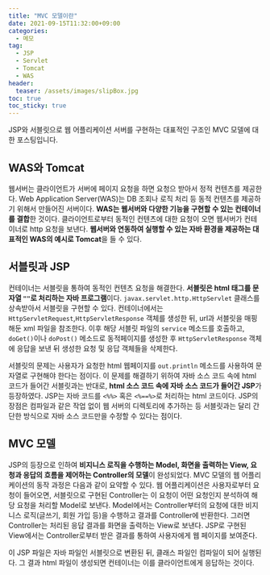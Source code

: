 ```yaml
---
title: "MVC 모델이란"
date: 2021-09-15T11:32:00+09:00
categories:
  - 메모
tag:
  - JSP
  - Servlet
  - Tomcat
  - WAS
header:
  teaser: /assets/images/slipBox.jpg
toc: true
toc_sticky: true
---
```

JSP와 서블릿으로 웹 어플리케이션 서버를 구현하는 대표적인 구조인 MVC 모델에 대한 포스팅입니다.
## WAS와 Tomcat
웹서버는 클라이언트가 서버에 페이지 요청을 하면 요청으 받아서 정적 컨텐츠를 제공한다. Web Application Server(WAS)는 DB 조회나 로직 처리 등 동적 컨텐츠를 제공하기 위해서 만들어진 서버이다. **WAS는 웹서버와 다양한 기능을 구현할 수 있는 컨테이너를 결합**한 것이다. 클라이언트로부터 동적인 컨텐츠에 대한 요청이 오면 웹서버가 컨테이너로 http 요청을 보낸다. **웹서버와 연동하여 실행할 수 있는 자바 환경을 제공하는 대표적인 WAS의 예시로 Tomcat**을 들 수 있다. 

## 서블릿과 JSP
컨테이너는 서블릿을 통하여 동적인 컨텐츠 요청을 해결한다. **서블릿은 html 태그를 문자열 `""`로 처리하는 자바 프로그램**이다. `javax.servlet.http.HttpServlet` 클래스를 상속받아서 서블릿을 구현할 수 있다. 컨테이너에서는 `HttpServletRequest`,`HttpServletResponse` 객체를 생성한 뒤, url과 서블릿을 매핑해둔 xml 파일을 참조한다. 이후 해당 서블릿 파일의 `service` 메소드를 호출하고, `doGet()`이나 `doPost()` 메소드로 동적페이지를 생성한 후 `HttpServletResponse` 객체에 응답을 보낸 뒤 생성한 요청 및 응답 객체들을 삭제한다.

서블릿의 문제는 사용자가 요청한 html 웹페이지를 `out.println` 메소드를 사용하여 문자열로 구현해야 한다는 점이다. 이 문제를 해결하기 위하여 자바 소스 코드 속에 html 코드가 들어간 서블릿과는 반대로, **html 소스 코드 속에 자바 소스 코드가 들어간 JSP**가 등장하였다. JSP는 자바 코드를 `<%%>` 혹은 `<%==%>`로 처리하는 html 코드이다. JSP의 장점은 컴파일과 같은 작업 없이 웹 서버의 디렉토리에 추가하는 등 서블릿과는 달리 간단한 방식으로 자바 소스 코드만을 수정할 수 있다는 점이다. 

## MVC 모델
JSP의 등장으로 인하여 **비지니스 로직을 수행하는 Model, 화면을 출력하는 View, 요청과 응답의 흐름을 제어하는 Controller의 모델**이 완성되었다. MVC 모델의 웹 어플리케이션의 동작 과정은 다음과 같이 요약할 수 있다. 웹 어플리케이션은 사용자로부터 요청이 들어오면, 서블릿으로 구현된 Controller는 이 요청이 어떤 요청인지 분석하여 해당 요청을 처리할 Model로 보낸다. Model에서는 Controller부터의 요청에 대한 비지니스 로직(글쓰기, 회원 가입 등)을 수행하고 결과를 Controller에 반환한다. 그러면 Controller는 처리된 응답 결과를 화면을 출력하는 View로 보낸다. JSP로 구현된 View에서는 Controller로부터 받은 결과를 통하여 사용자에게 웹 페이지를 보여준다. 

이 JSP 파일은 자바 파일인 서블릿으로 변환된 뒤, 클래스 파일인 컴파일이 되어 실행된다. 그 결과 html 파일이 생성되면 컨테이너는 이를 클라이언트에게 응답하는 것이다. 

